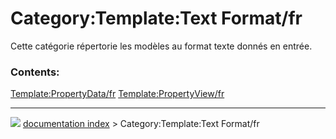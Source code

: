 # Category:Template:Text Format/fr
Cette catégorie répertorie les modèles au format texte donnés en entrée.

### Contents:

   
  [Template:PropertyData/fr](Template:PropertyData/fr.md)   [Template:PropertyView/fr](Template:PropertyView/fr.md)



---
![](images/Right_arrow.png) [documentation index](../README.md) > Category:Template:Text Format/fr
